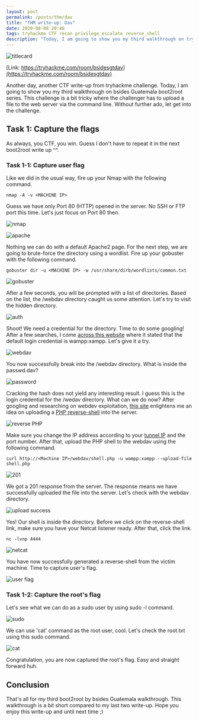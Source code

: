 ```yaml
---
layout: post
permalink: /posts/thm/dav
title: "THM write-up: Dav"
date: 2020-08-08 20:46
tags: tryhackme CTF recon privilege_escalate reverse_shell
description: "Today, I am going to show you my third walkthrough on tryhackme bsides Guatemala boot2root series called Dav."
---
```


![titlecard](/assets/images/THM/2020-08-08-dav/1.png)

[Link: https://tryhackme.com/room/bsidesgtdav](https://tryhackme.com/room/bsidesgtdav)

Another day, another CTF write-up from tryhackme challenge. Today, I am going to show you my third walkthrough on bsides Guatemala boot2root series. This challenge is a bit tricky where the challenger has to upload a file to the web server via the command line. Without further ado, let get into the challenge.

## Task 1: Capture the flags

As always, you CTF, you win. Guess I don't have to repeat it in the next boot2root write up ^^.

### Task 1-1: Capture user flag

Like we did in the usual way, fire up your Nmap with the following command.

```
nmap -A -v <MACHINE IP>
```

Guess we have only Port 80 (HTTP) opened in the server. No SSH or FTP port this time. Let's just focus on Port 80 then.

![nmap](/assets/images/THM/2020-08-08-dav/2.png)

![apache](/assets/images/THM/2020-08-08-dav/3.png)

Nothing we can do with a default Apache2 page. For the next step, we are going to brute-force the directory using a wordlist. Fire up your gobuster with the following command.

```
gobuster dir -u <MACHINE IP> -w /usr/share/dirb/wordlists/common.txt
```

![gobuster](/assets/images/THM/2020-08-08-dav/4.png)

After a few seconds, you will be prompted with a list of directories. Based on the list, the /webdav directory caught us some attention. Let's try to visit the hidden directory.

![auth](/assets/images/THM/2020-08-08-dav/5.png)

Shoot! We need a credential for the directory. Time to do some googling! After a few searches, I come [across this website](http://thisiszzzombie.blogspot.com/2011/12/webdav-xampp-1.html) where it stated that the default login credential is wampp:xampp. Let's give it a try.

![webdav](/assets/images/THM/2020-08-08-dav/6.png)

You now successfully break into the /webdav directory. What is inside the passwd.dav?

![password](/assets/images/THM/2020-08-08-dav/7.png)

Cracking the hash does not yield any interesting result. I guess this is the login credential for the /wedav directory. What can we do now? After googling and researching on webdev exploitation, [this site](https://github.com/blu0/webdav-exploit) enlightens me an idea on uploading a [PHP reverse-shell](https://github.com/blu0/webdav-exploit) into the server.

![reverse PHP](/assets/images/THM/2020-08-08-dav/8.png)

Make sure you change the IP address according to your [tunnel IP](https://tryhackme.com/access) and the port number. After that, upload the PHP shell to the webdav using the following command.

```
curl http://<Machine IP>/webdav/shell.php -u wampp:xampp --upload-file shell.php
```

![201](/assets/images/THM/2020-08-08-dav/9.png)

We got a 201 response from the server. The response means we have successfully uploaded the file into the server. Let's check with the webdav directory.

![upload success](/assets/images/THM/2020-08-08-dav/10.png)

Yes! Our shell is inside the directory. Before we click on the reverse-shell link, make sure you have your Netcat listener ready. After that, click the link.

```
nc -lvnp 4444
```

![netcat](/assets/images/THM/2020-08-08-dav/11.png)

You have now successfully generated a reverse-shell from the victim machine. Time to capture user's flag.

![user flag](/assets/images/THM/2020-08-08-dav/12.png)

### Task 1-2: Capture the root's flag

Let's see what we can do as a sudo user by using sudo -l command.

![sudo](/assets/images/THM/2020-08-08-dav/13.png)

We can use 'cat' command as the root user, cool. Let's check the root.txt using this sudo command.

![cat](/assets/images/THM/2020-08-08-dav/14.png)

Congratulation, you are now captured the root's flag. Easy and straight forward huh.

## Conclusion

That's all for my third boot2root by bsides Guatemala walkthrough. This walkthrough is a bit short compared to my last two write-up. Hope you enjoy this write-up and until next time ;)